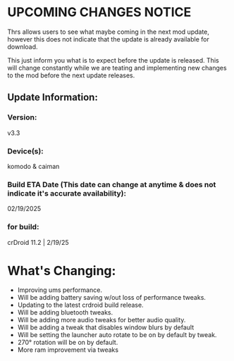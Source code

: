 # UPCOMING CHANGES NOTICE
Thrs allows users to see what maybe coming in the next mod update, however this does not indicate that the update is already available for download.

This just inform you what is to expect before the update is released. This will change constantly while we are teating and implementing new changes to the mod before the next update releases.


## Update Information:

### Version:
v3.3

### Device(s):
komodo & caiman

### Build ETA Date (This date can change at anytime & does not indicate it's accurate availability):
02/19/2025

### for build:
crDroid 11.2 | 2/19/25

# What's Changing:
- Improving ums performance.
- Will be adding battery saving w/out loss of performance tweaks.
- Updating to the latest crdroid build release.
- Will be adding bluetooth tweaks.
- Will be adding more audio tweaks for better audio quality.
- Will be adding a tweak that disables window blurs by default
- Will be setting the launcher auto rotate to be on by default by tweak.
- 270° rotation will be on by default.
- More ram improvement via tweaks
